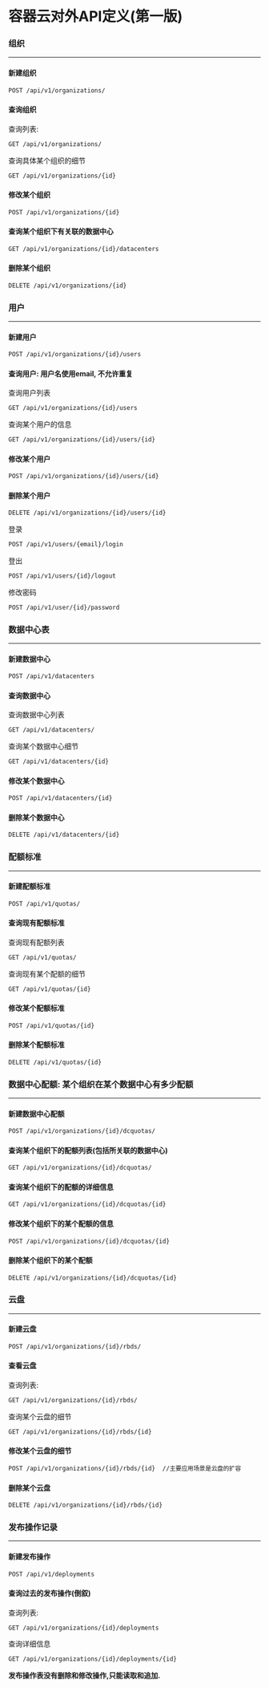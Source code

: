 容器云对外API定义(第一版)
==========================================================

### 组织
----------------------------------------------------------

#### 新建组织

```bash
POST /api/v1/organizations/  
```

#### 查询组织

查询列表:

```bash
GET /api/v1/organizations/
```

查询具体某个组织的细节
```bash
GET /api/v1/organizations/{id}
```

#### 修改某个组织

```bash
POST /api/v1/organizations/{id}

```

#### 查询某个组织下有关联的数据中心
```bash
GET /api/v1/organizations/{id}/datacenters
```

#### 删除某个组织

```bash
DELETE /api/v1/organizations/{id}
```

### 用户
----------------------------------------------------------

#### 新建用户

```bash
POST /api/v1/organizations/{id}/users
```

#### 查询用户: 用户名使用email, 不允许重复

查询用户列表

```bash
GET /api/v1/organizations/{id}/users
```

查询某个用户的信息

```bash
GET /api/v1/organizations/{id}/users/{id}
```

#### 修改某个用户

```bash
POST /api/v1/organizations/{id}/users/{id}
```

#### 删除某个用户

```bash
DELETE /api/v1/organizations/{id}/users/{id}
```

登录

```bash
POST /api/v1/users/{email}/login
```

登出

```bash
POST /api/v1/users/{id}/logout
```

修改密码

```bash
POST /api/v1/user/{id}/password
```

### 数据中心表
----------------------------------------------------------

#### 新建数据中心

```bash
POST /api/v1/datacenters
```

#### 查询数据中心

查询数据中心列表

```bash
GET /api/v1/datacenters/
```

查询某个数据中心细节

```bash
GET /api/v1/datacenters/{id}
```

#### 修改某个数据中心

```bash
POST /api/v1/datacenters/{id}
```

#### 删除某个数据中心

```bash
DELETE /api/v1/datacenters/{id}
```


### 配额标准
----------------------------------------------------------

#### 新建配额标准

```bash
POST /api/v1/quotas/
```

#### 查询现有配额标准

查询现有配额列表

```bash
GET /api/v1/quotas/
```

查询现有某个配额的细节

```bash
GET /api/v1/quotas/{id}
```

#### 修改某个配额标准

```bash
POST /api/v1/quotas/{id}
```

#### 删除某个配额标准

```bash
DELETE /api/v1/quotas/{id}
```

### 数据中心配额: 某个组织在某个数据中心有多少配额
----------------------------------------------------------

#### 新建数据中心配额

```bash
POST /api/v1/organizations/{id}/dcquotas/
```

#### 查询某个组织下的配额列表(包括所关联的数据中心)

```bash
GET /api/v1/organizations/{id}/dcquotas/
```

#### 查询某个组织下的配额的详细信息

```bash
GET /api/v1/organizations/{id}/dcquotas/{id}
```

#### 修改某个组织下的某个配额的信息

```bash
POST /api/v1/organizations/{id}/dcquotas/{id}
```

#### 删除某个组织下的某个配额

```bash
DELETE /api/v1/organizations/{id}/dcquotas/{id}
```

### 云盘
----------------------------------------------------------

#### 新建云盘

```bash
POST /api/v1/organizations/{id}/rbds/
```

#### 查看云盘

查询列表:

```bash
GET /api/v1/organizations/{id}/rbds/
```

查询某个云盘的细节

```bash
GET /api/v1/organizations/{id}/rbds/{id}
```

#### 修改某个云盘的细节

```bash
POST /api/v1/organizations/{id}/rbds/{id}  //主要应用场景是云盘的扩容
```

#### 删除某个云盘

```bash
DELETE /api/v1/organizations/{id}/rbds/{id}
```

### 发布操作记录
----------------------------------------------------------

#### 新建发布操作

```bash
POST /api/v1/deployments
```

#### 查询过去的发布操作(倒叙)

查询列表:

```bash
GET /api/v1/organizations/{id}/deployments
```

查询详细信息

```bash
GET /api/v1/organizations/{id}/deployments/{id}
```


**发布操作表没有删除和修改操作,只能读取和追加.**
